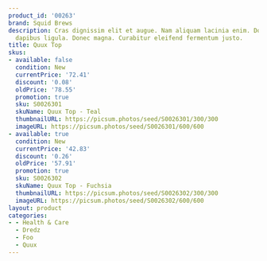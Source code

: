 ```yaml
---
product_id: '00263'
brand: Squid Brews
description: Cras dignissim elit et augue. Nam aliquam lacinia enim. Donec laoreet
  dapibus ligula. Donec magna. Curabitur eleifend fermentum justo.
title: Quux Top
skus:
- available: false
  condition: New
  currentPrice: '72.41'
  discount: '0.08'
  oldPrice: '78.55'
  promotion: true
  sku: S0026301
  skuName: Quux Top - Teal
  thumbnailURL: https://picsum.photos/seed/S0026301/300/300
  imageURL: https://picsum.photos/seed/S0026301/600/600
- available: true
  condition: New
  currentPrice: '42.83'
  discount: '0.26'
  oldPrice: '57.91'
  promotion: true
  sku: S0026302
  skuName: Quux Top - Fuchsia
  thumbnailURL: https://picsum.photos/seed/S0026302/300/300
  imageURL: https://picsum.photos/seed/S0026302/600/600
layout: product
categories:
- - Health & Care
  - Dredz
  - Foo
  - Quux
---
```

